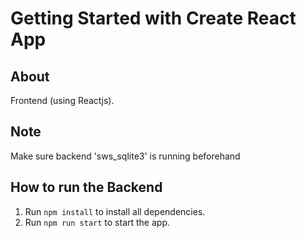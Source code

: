 # Getting Started with Create React App

## About 
Frontend (using Reactjs).

## Note 
Make sure backend 'sws_sqlite3' is running beforehand

## How to run the Backend
1. Run `npm install` to install all dependencies.
2. Run `npm run start` to start the app.